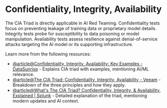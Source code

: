 # Confidentiality, Integrity, Availability

The CIA Triad is directly applicable in AI Red Teaming. Confidentiality tests focus on preventing leakage of training data or proprietary model details. Integrity tests probe for susceptibility to data poisoning or model manipulation. Availability tests assess resilience against denial-of-service attacks targeting the AI model or its supporting infrastructure.

Learn more from the following resources:

- [@article@Confidentiality, Integrity, Availability: Key Examples - DataSunrise](https://www.datasunrise.com/knowledge-center/confidentiality-integrity-availability-examples/) - Explains CIA triad with examples, mentioning AI/ML relevance.
- [@article@The CIA Triad: Confidentiality, Integrity, Availability - Veeam](https://www.veeam.com/blog/cybersecurity-cia-triad-explained.html) - Breakdown of the three principles and how they apply.
- [@article@What's The CIA Triad? Confidentiality, Integrity, & Availability, Explained | Splunk](https://www.splunk.com/en_us/blog/learn/cia-triad-confidentiality-integrity-availability.html) - Detailed explanation of the triad, mentioning modern updates and AI context.
